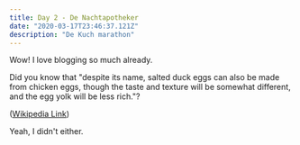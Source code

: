 ```yaml
---
title: Day 2 - De Nachtapotheker
date: "2020-03-17T23:46:37.121Z"
description: "De Kuch marathon"
---
```


Wow! I love blogging so much already.

Did you know that "despite its name, salted duck eggs can also be made from
chicken eggs, though the taste and texture will be somewhat different, and the
egg yolk will be less rich."?

([Wikipedia Link](http://en.wikipedia.org/wiki/Salted_duck_egg))

Yeah, I didn't either.
